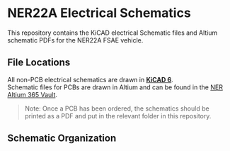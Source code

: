 # NER22A Electrical Schematics
This repository contains the KiCAD electrical Schematic files and Altium schematic PDFs for the NER22A FSAE vehicle. 

## File Locations
All non-PCB electrical schematics are drawn in [**KiCAD 6**](https://www.kicad.org/download/).\
Schematic files for PCBs are drawn in Altium and can be found in the [NER Altium 365 Vault](https://northeastern-fsae.365.altium.com/getstarted). 
> Note: Once a PCB has been ordered, the schematics should be printed as a PDF and put in the relevant folder in this repository.

## Schematic Organization
